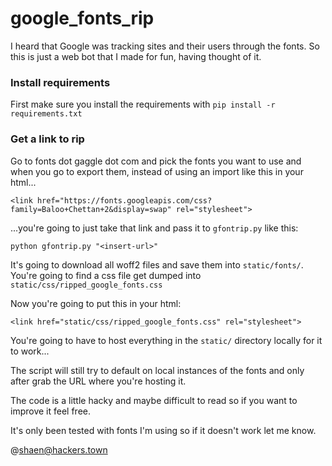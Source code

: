 # google_fonts_rip

I heard that Google was tracking sites and their users through the fonts. So this is just a web bot that I made for fun, having thought of it.


### Install requirements
First make sure you install the requirements with `pip install -r requirements.txt`

### Get a link to rip
Go to fonts dot gaggle dot com and pick the fonts you want to use and when you go to export them, instead of using an import like this in your html...

```
<link href="https://fonts.googleapis.com/css?family=Baloo+Chettan+2&display=swap" rel="stylesheet"> 
```

...you're going to just take that link and pass it to `gfontrip.py` like this:

```
python gfontrip.py "<insert-url>"
```

It's going to download all woff2 files and save them into `static/fonts/`. You're going to find a css file get dumped into `static/css/ripped_google_fonts.css`

Now you're going to put this in your html:
  
```
<link href="static/css/ripped_google_fonts.css" rel="stylesheet">
```

You're going to have to host everything in the `static/` directory locally for it to work...

The script will still try to default on local instances of the fonts and only after grab the URL where you're hosting it.

The code is a little hacky and maybe difficult to read so if you want to improve it feel free.

It's only been tested with fonts I'm using so if it doesn't work let me know.

@shaen@hackers.town
